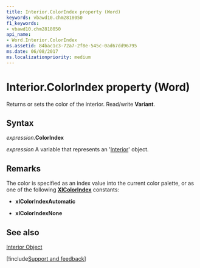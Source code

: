 ```yaml
---
title: Interior.ColorIndex property (Word)
keywords: vbawd10.chm2818050
f1_keywords:
- vbawd10.chm2818050
api_name:
- Word.Interior.ColorIndex
ms.assetid: 84bac1c3-72a7-2f8e-545c-0ad67dd96795
ms.date: 06/08/2017
ms.localizationpriority: medium
---
```



# Interior.ColorIndex property (Word)

Returns or sets the color of the interior. Read/write **Variant**.


## Syntax

_expression_.**ColorIndex**

_expression_ A variable that represents an '[Interior](Word.Interior.md)' object.


## Remarks

The color is specified as an index value into the current color palette, or as one of the following **[XlColorIndex](Word.xlcolorindex.md)** constants:


- **xlColorIndexAutomatic**
    
- **xlColorIndexNone**
    

## See also


[Interior Object](Word.Interior.md)

[!include[Support and feedback](~/includes/feedback-boilerplate.md)]